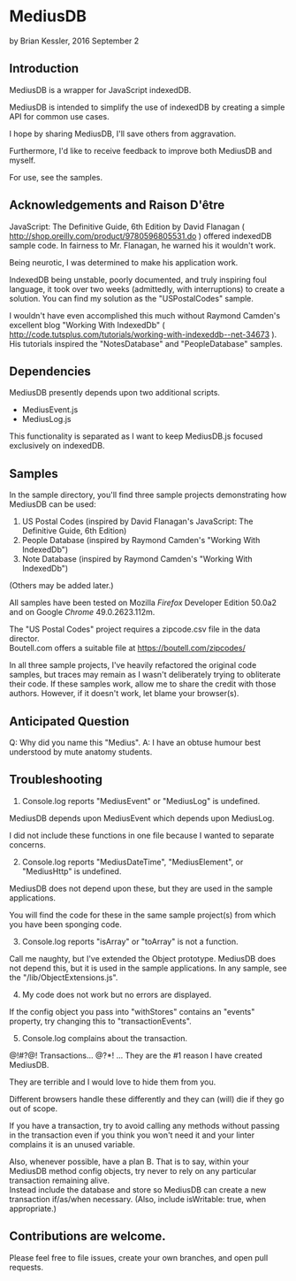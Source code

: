 # MediusDB
by Brian Kessler, 2016 September 2

## Introduction

MediusDB is a wrapper for JavaScript indexedDB.

MediusDB is intended to simplify the use of indexedDB by creating a simple API for common use cases.
 
I hope by sharing MediusDB, I'll save others from aggravation.

Furthermore, I'd like to receive feedback to improve both MediusDB and myself.

For use, see the samples.

## Acknowledgements and Raison D'être

JavaScript: The Definitive Guide, 6th Edition by David Flanagan 
( http://shop.oreilly.com/product/9780596805531.do ) 
offered indexedDB sample code.  In fairness to 
Mr. Flanagan, he warned his it wouldn't work.

Being neurotic, I was determined to make his application work.

IndexedDB being unstable, poorly documented, and truly inspiring foul language,
it took over two weeks (admittedly, with interruptions) to create a solution.
You can find my solution as the "USPostalCodes" sample.

I wouldn't have even accomplished this much without  Raymond Camden's excellent blog
"Working With IndexedDb" ( http://code.tutsplus.com/tutorials/working-with-indexeddb--net-34673 ).
His tutorials inspired the "NotesDatabase" and "PeopleDatabase" samples.
 
## Dependencies
 
MediusDB presently depends upon two additional scripts.
* MediusEvent.js
* MediusLog.js
  
This functionality is separated as I want to keep MediusDB.js focused exclusively on indexedDB. 

## Samples
 
In the sample directory, you'll find three sample projects demonstrating how MediusDB can be used:
 
1. US Postal Codes (inspired by David Flanagan's JavaScript: The Definitive Guide, 6th Edition)
2. People Database (inspired by Raymond Camden's "Working With IndexedDb")
3. Note Database (inspired by Raymond Camden's "Working With IndexedDb")

(Others may be added later.)

All samples have been tested on Mozilla *Firefox* Developer Edition 50.0a2 and on Google *Chrome* 49.0.2623.112m.
 
The "US Postal Codes" project requires a zipcode.csv file in the data director.  
Boutell.com offers a suitable file at https://boutell.com/zipcodes/

In all three sample projects, I've heavily refactored the original code samples, but traces may remain as I wasn't deliberately trying to obliterate their code.  If these samples work, allow me to share the credit with those authors.  However, if it doesn't work, let blame your browser(s).

## Anticipated Question

Q:  Why did you name this "Medius".
A:  I have an obtuse humour best understood by mute anatomy students.
  
## Troubleshooting

1. Console.log reports "MediusEvent" or "MediusLog" is undefined.

MediusDB depends upon MediusEvent which depends upon MediusLog.  

I did not include these functions in one file because I wanted to separate concerns.

2. Console.log reports "MediusDateTime", "MediusElement", or "MediusHttp" is undefined.

MediusDB does not depend upon these, but they are used in the sample applications.  

You will find the code for these in the same sample project(s) from which you have been sponging code.

3. Console.log reports "isArray" or "toArray" is not a function.

Call me naughty, but I've extended the Object prototype.  MediusDB does not depend this, 
but it is used in the sample applications.  In any sample, see the "/lib/ObjectExtensions.js".

4. My code does not work but no errors are displayed.

If the config object you pass into "withStores" contains an "events" property, try changing this to "transactionEvents".

5. Console.log complains about the transaction.

@!#?@! Transactions... @?*! ... They are the #1 reason I have created MediusDB.  

They are terrible and I would love to hide them from you.

Different browsers handle these differently and they can (will) die if they go out of scope.

If you have a transaction, try to avoid calling any methods without passing in the transaction 
even if you think you won't need it and your linter complains it is an unused variable.

Also, whenever possible, have a plan B.  That is to say, within your MediusDB method config objects,
try never to rely on any particular transaction remaining alive.  
Instead include the database and store so MediusDB can create a new transaction if/as/when necessary.  (Also, include isWritable: true, when appropriate.)

## Contributions are welcome.
 
Please feel free to file issues, create your own branches, and open pull requests.
 
